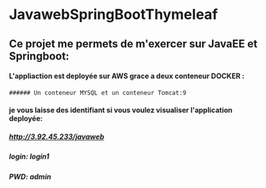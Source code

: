 # JavawebSpringBootThymeleaf

## Ce projet me permets de m'exercer sur JavaEE et Springboot:
#### L'appliaction est deployée sur AWS grace a deux conteneur DOCKER :
    ###### Un conteneur MYSQL et un conteneur Tomcat:9
#### je vous laisse des identifiant si vous voulez visualiser l'application deployée:

##### http://3.92.45.233/javaweb
##### login: login1    
##### PWD: admin
